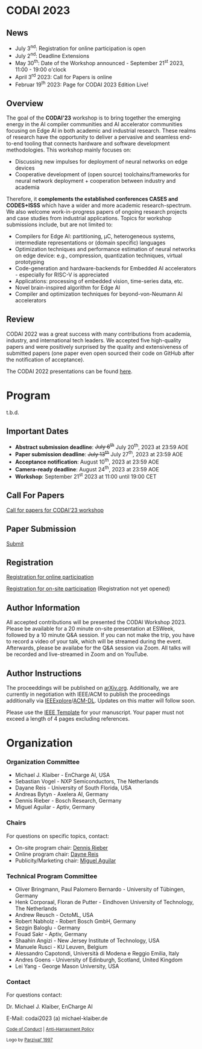 # CODAI 2023

## News
 -  July 3<sup>nd</sup>: Registration for online participation is open
 -  July 2<sup>nd</sup>: Deadline Extensions
 -  May 30<sup>th</sup>: Date of the Workshop announced - September 21<sup>st</sup> 2023, 11:00 - 19:00 o'clock
 -  April 3<sup>rd</sup> 2023: Call for Papers is online
 -  Februar 19<sup>th</sup> 2023: Page for CODAI 2023 Edition Live!


## Overview
The goal of the **CODAI'23** workshop is to bring together the emerging energy in the AI compiler communities and AI accelerator communities focusing on Edge AI in both academic and industrial research. These realms of research have the opportunity to deliver a pervasive and seamless end-to-end tooling that connects hardware and software development methodologies. This workshop mainly focuses on:

- Discussing new impulses for deployment of neural networks on edge devices
- Cooperative development of (open source) toolchains/frameworks for neural network deployment + cooperation between industry and academia

Therefore, it **complements the established conferences CASES and CODES+ISSS** which have a wider and more academic research-spectrum.
We also welcome work-in-progress papers of ongoing research projects and case studies from industrial applications.
Topics for workshop submissions include, but are not limited to:

- Compilers for Edge AI: partitioning, µC, heterogeneous systems,  intermediate representations or (domain specific) languages
- Optimization techniques and performance estimation of neural networks on edge device: e.g., compression, quantization techniques, virtual prototyping
- Code-generation and hardware-backends for Embedded AI accelerators - especially for RISC-V is appreciated
- Applications: processing of embedded vision, time-series data, etc.
- Novel brain-inspired algorithm for Edge AI
- Compiler and optimization techniques for beyond-von-Neumann AI accelerators

## Review
CODAI 2022 was a great success with many contributions from academia, industry, and international tech leaders. We accepted five high-quality papers and were positively surprised by the quality and extensiveness of submitted papers (one paper even open sourced their code on GitHub after the notification of acceptance). 

The CODAI 2022 presentations can be found [here](./archive/2022). 

# Program
t.b.d.

## Important Dates
- **Abstract submission deadline**: ~~July 6<sup>th</sup>~~ July 20<sup>th</sup>, 2023 at 23:59 AOE
- **Paper submission deadline**: ~~July 13<sup>th</sup>~~ July 27<sup>th</sup>, 2023 at 23:59 AOE
- **Acceptance notification**: August 10<sup>th</sup>, 2023 at 23:59 AOE
- **Camera-ready deadline**: August 24<sup>th</sup>, 2023 at 23:59 AOE
- **Workshop**: September 21<sup>st</sup> 2023 at 11:00 until 19:00 CET

## Call For Papers
[Call for papers for CODAI'23 workshop](assets/documents/CODAI23_CFP.pdf)

## Paper Submission
[Submit](https://easychair.org/conferences/?conf=codai2023)

## Registration
[Registration for online participation](https://forms.gle/Vo6rTqmKRi9BdLBh6)

[Registration for on-site participation](https://esweek.org/) (Registration not yet opened)

## Author Information

All accepted contributions will be presented the CODAI Workshop 2023. Please be available for a 20 minute on-site presentation at ESWeek, followed by a 10 minute Q&A session. 
If you can not make the trip, you have to record a video of your talk, which will be streamed during the event. Afterwards, please be availabe for the Q&A session via Zoom.
All talks will be recorded and live-streamed in Zoom and on YouTube. 


## Author Instructions

The proceeddings will be published on [arXiv.org](https://arxiv.org/). Additionally, we are currently in negotiation with IEEE/ACM to publish the proceedings additionally via [IEEExplore](https://ieeexplore.ieee.org)/[ACM-DL](https://dl.acm.org/). Updates on this matter will follow soon.

Please use the [IEEE Template](https://www.ieee.org/conferences/publishing/templates.html) for your manuscript. Your paper must not exceed a length of 4 pages excluding references.

# Organization
### Organization Committee

* Michael J. Klaiber - EnCharge AI, USA
* Sebastian Vogel - NXP Semiconductors, The Netherlands 
* Dayane Reis - University of South Florida, USA
* Andreas Bytyn - Axelera AI, Germany
* Dennis Rieber - Bosch Research, Germany
* Miguel Aguilar -  Aptiv, Germany

### Chairs
For questions on specific topics, contact:
* On-site program chair: [Dennis Rieber](https://www.linkedin.com/in/dennis-sebastian-rieber-5521a614a) 
* Online program chair: [Dayne Reis](https://https://www.linkedin.com/in/dayanereis/)
* Publicity/Marketing chair: [Miguel Aguilar](https://https://www.linkedin.com/in/miguelaguilar/)


### Technical Program Committee
* Oliver Bringmann, Paul Palomero Bernardo - University of Tübingen, Germany
* Henk Corporaal, Floran de Putter - Eindhoven University of Technology, The Netherlands
* Andrew Reusch - OctoML, USA
* Robert Nabholz - Robert Bosch GmbH, Germany
* Sezgin Baloglu - Germany
* Fouad Sakr - Aptiv, Germany 
* Shaahin Angizi - New Jersey Institute of Technology, USA
* Manuele Rusci - KU Leuven, Belgium
* Alessandro Capotondi, Università di Modena e Reggio Emilia, Italy
* Andres Goens - University of Edinburgh, Scotland, United Kingdom
* Lei Yang - George Mason University, USA 



### Contact

For questions contact:

Dr. Michael J. Klaiber, EnCharge AI

E-Mail: codai2023 (a) michael-klaiber.de



 <sub>[Code of Conduct](https://www.apache.org/foundation/policies/conduct.html) | [Anti-Harrasment Policy](https://apache.org/foundation/policies/anti-harassment.html)  </sub>

 <sub> Logo by <a href="https://www.flaticon.com/authors/parzival-1997" title="Logo">Parzival’ 1997</a>  </sub>
